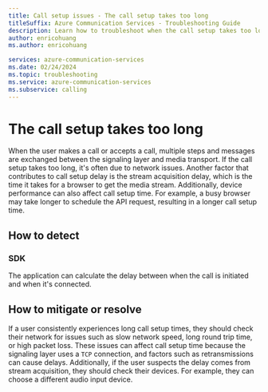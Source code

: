 ```yaml
---
title: Call setup issues - The call setup takes too long
titleSuffix: Azure Communication Services - Troubleshooting Guide
description: Learn how to troubleshoot when the call setup takes too long.
author: enricohuang
ms.author: enricohuang

services: azure-communication-services
ms.date: 02/24/2024
ms.topic: troubleshooting
ms.service: azure-communication-services
ms.subservice: calling
---
```


# The call setup takes too long
When the user makes a call or accepts a call, multiple steps and messages are exchanged between the signaling layer and media transport.
If the call setup takes too long, it's often due to network issues.
Another factor that contributes to call setup delay is the stream acquisition delay, which is the time it takes for a browser to get the media stream.
Additionally, device performance can also affect call setup time. For example, a busy browser may take longer to schedule the API request, resulting in a longer call setup time.

## How to detect
### SDK
The application can calculate the delay between when the call is initiated and when it's connected.

## How to mitigate or resolve
If a user consistently experiences long call setup times, they should check their network for issues such as slow network speed, long round trip time, or high packet loss.
These issues can affect call setup time because the signaling layer uses a `TCP` connection, and factors such as retransmissions can cause delays.
Additionally, if the user suspects the delay comes from stream acquisition, they should check their devices. For example, they can choose a different audio input device.
